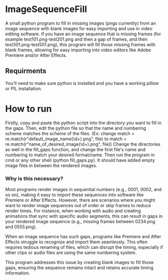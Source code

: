 # ImageSequenceFill
A small python program to fill in missing images (pngs currently) from an image sequence with blank images for easy importing and use in video editing software.
If you have an image sequence that is missing frames (for example test101.png-test201.png and then a gap of frames, and then test301.png-test501.png), this program will fill those missing frames with blank frames, allowing for easy importing into video editors like Adobe Premiere and/or After Effects. 
## Requirments
You'll need to make sure python is installed and you have a working pillow or PIL installation.

# How to run
Firstly, copy and paste the python script into the directory you want to fill in the gaps.
Then, edit the python file so that the name and numbering scheme matches the scheme of the 
files. (Ex: change match = re.match(r"default_image_name(\d+)\.png", file) to match = re.match(r"name_of_desired_image(\d+)\.png", file))
Change the directories as well in the fill_gaps function, and change the first file's name and numbering to match your desired format/name.
Then run the program in cmd or any other shell (python fill_gaps.py).
It should have added empty image files in between the rendered images.


### Why is this necessary?
Most programs render images in sequential numbers (e.g., 0001, 0002, and so on), making it easy to import these sequences into software like Premiere or After Effects. However, there are scenarios where you might want to render image sequences out of order or skip frames to reduce render times. For instance, when working with audio and creating animations that sync with specific audio segments, this can result in gaps in your rendered image sequence (e.g., missing frames between 0234.png and 0555.png).

When an image sequence has such gaps, programs like Premiere and After Effects struggle to recognize and import them seamlessly. This often requires tedious renaming of files, which can disrupt the timing, especially if other clips or audio files are using the same numbering system.

This program addresses this issue by creating blank images to fill those gaps, ensuring the sequence remains intact and retains accurate timing information.
